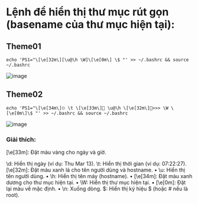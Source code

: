 # Lệnh để hiển thị thư mục rút gọn (basename của thư mục hiện tại):
## Theme01

```
echo 'PS1="\[\e[32m\][\u@\h \W]\[\e[0m\] \$ "' >> ~/.bashrc && source ~/.bashrc
```
![image](https://github.com/user-attachments/assets/7114b576-154d-4b84-b19b-28cf0a37031d)

## Theme02

```
echo 'PS1="\[\e[34m\]⏲ \t \[\e[33m\]👤 \u@\h \[\e[32m\]📁>>> \W \[\e[0m\]\$ "' >> ~/.bashrc && source ~/.bashrc
```
![image](https://github.com/user-attachments/assets/7ce72100-a106-4f2f-b39d-20b6f6622c6d)

### Giải thích:
\[\e[33m\]: Đặt màu vàng cho ngày và giờ.

\d: Hiển thị ngày (ví dụ: Thu Mar 13).
\t: Hiển thị thời gian (ví dụ: 07:22:27).
\[\e[32m\]: Đặt màu xanh lá cho tên người dùng và hostname.
• \u: Hiển thị tên người dùng.
• \h: Hiển thị tên máy (hostname).
• \[\e[34m\]: Đặt màu xanh dương cho thư mục hiện tại.
• \W: Hiển thị thư mục hiện tại.
• \[\e[0m\]: Đặt lại màu về mặc định.
• \n: Xuống dòng.
\$: Hiển thị ký hiệu $ (hoặc # nếu là root).

